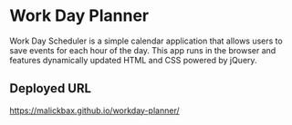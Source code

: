 # Work Day Planner
Work Day Scheduler is a simple calendar application that allows users to save events for each hour of the day. This app runs  in the browser and features dynamically updated HTML and CSS powered by jQuery.

## Deployed URL
https://malickbax.github.io/workday-planner/
